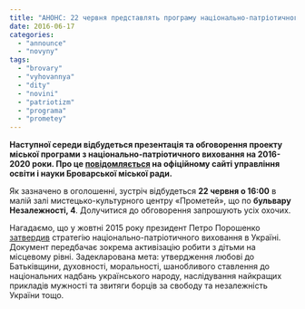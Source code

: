 ```yaml
---
title: "АНОНС: 22 червня представлять програму національно-патріотичного виховання у Броварах"
date: 2016-06-17
categories: 
  - "announce"
  - "novyny"
tags: 
  - "brovary"
  - "vyhovannya"
  - "dity"
  - "novini"
  - "patriotizm"
  - "programa"
  - "prometey"
---
```


**Наступної середи відбудеться презентація та обговорення проекту міської програми з національно-патріотичного виховання на 2016-2020 роки. Про це [повідомляється](http://www.brovary-osvita.gov.ua/obhovorennya-proektu-miskoji-prohramy-z-natsionalno-patriotychnoho-vyhovannya/) на офіційному сайті управління освіти і науки Броварської міської ради.**

Як зазначено в оголошенні, зустріч відбудеться **22 червня о 16:00** в малій залі мистецько-культурного центру «Прометей», що по **бульвару Незалежності, 4**. Долучитися до обговорення запрошують усіх охочих.

Нагадаємо, що у жовтні 2015 року президент Петро Порошенко [затвердив](http://www.president.gov.ua/documents/5802015-19494) стратегію національно-патріотичного виховання в Україні. Документ передбачає зокрема активізацію робити з дітьми на місцевому рівні. Задекларована мета: утвердження любові до Батьківщини, духовності, моральності, шанобливого ставлення до національних надбань українського народу, наслідування найкращих прикладів мужності та звитяги борців за свободу та незалежність України тощо.
